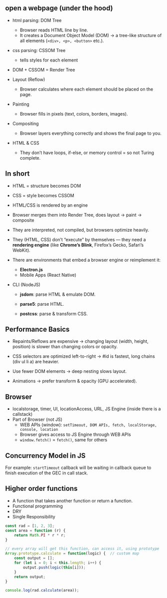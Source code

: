 ## open a webpage (under the hood)
- html parsing: DOM Tree
    - Browser reads HTML line by line.
    - It creates a Document Object Model (DOM) → a tree-like structure of all elements (`<div>, <p>, <button>` etc.).
- css parsing: CSSOM Tree
    - tells styles for each element
- DOM + CSSOM = Render Tree
- Layout (Reflow)
    - Browser calculates where each element should be placed on the page.
- Painting
    - Browser fills in pixels (text, colors, borders, images).

- Compositing
    - Browser layers everything correctly and shows the final page to you.

- HTML & CSS
    - They don’t have loops, if-else, or memory control = so not Turing complete.

## In short
- HTML = structure becomes DOM

- CSS = style becomes CSSOM

- HTML/CSS is rendered by an engine

- Browser merges them into Render Tree, does layout → paint → composite

- They are interpreted, not compiled, but browsers optimize heavily.

- They (HTML, CSS) don’t “execute” by themselves — they need a **rendering engine** (like **Chrome’s Blink**, Firefox’s Gecko, Safari’s WebKit).

- There are environments that embed a browser engine or reimplement it:
    - **Electron.js**
    - Mobile Apps (React Native)

- CLI (NodeJS)
    - **jsdom**: parse HTML & emulate DOM.

    - **parse5**: parse HTML.

    - **postcss**: parse & transform CSS.

## Performance Basics

- Repaints/Reflows are expensive → changing layout (width, height, position) is slower than changing colors or opacity.

- CSS selectors are optimized left-to-right → #id is fastest, long chains (div ul li a) are heavier.

- Use fewer DOM elements → deep nesting slows layout.

- Animations → prefer transform & opacity (GPU accelerated).

## Browser
- localstorage, timer, UI, locationAccess, URL, JS Engine (inside there is a callstack)
- Part of Browser (not JS)
    - WEB APIs (window): `setTimeout, DOM APIs, fetch, localStorage, console, location`
    - Browser gives access to JS Engine through WEB APIs
    - `window.fetch()` = `fetch()`, same for others

## Concurrency Model in JS
For example: `startTimeout` callback will be waiting in callback queue to finish execution of the GEC in call stack.

## Higher order functions
- A function that takes another function or return a function.
- Functional programming
- DRY
- Single Responsibility
```js
const rad = [1, 2, 3];
const area = function (r) {
    return Math.PI * r * r;
}

// every array will get this function, can access it, using prototype
Array.prototype.calculate = function(logic) {  // custom map
    const output = [];
    for (let i = 0; i < this.length; i++) {
        output.push(logic(this[i]));
    }
    return output;
}

console.log(rad.calculate(area));
```